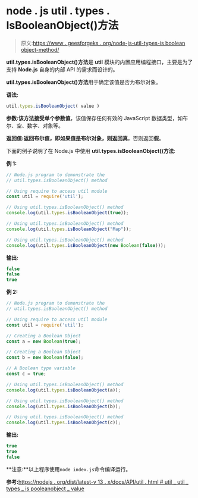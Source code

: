 # node . js util . types . IsBooleanObject()方法

> 原文:[https://www . geesforgeks . org/node-js-util-types-is boolean object-method/](https://www.geeksforgeeks.org/node-js-util-types-isbooleanobject-method/)

**util.types.isBooleanObject()方法**是 **util** 模块的内置应用编程接口，主要是为了支持 **Node.js** 自身的内部 API 的需求而设计的。

**util.types.isBooleanObject()方法**用于确定该值是否为布尔对象。

**语法:**

```js
util.types.isBooleanObject( value )
```

**参数:**该方法接受单个参数**值**，该值保存任何有效的 JavaScript 数据类型，如布尔、空、数字、对象等。

**返回值:**返回布尔值，即如果值是布尔对象，则返回**真**，否则返回**假**。

下面的例子说明了在 Node.js 中使用 **util.types.isBooleanObject()方法**:

**例 1:**

```js
// Node.js program to demonstrate the 
// util.types.isBooleanObject() method 

// Using require to access util module 
const util = require('util');

// Using util.types.isBooleanObject() method
console.log(util.types.isBooleanObject(true));

// Using util.types.isBooleanObject() method
console.log(util.types.isBooleanObject("Map"));

// Using util.types.isBooleanObject() method
console.log(util.types.isBooleanObject(new Boolean(false)));
```

**输出:**

```js
false
false
true

```

**例 2:**

```js
// Node.js program to demonstrate the 
// util.types.isBooleanObject() method 

// Using require to access util module 
const util = require('util');

// Creating a Boolean Object
const a = new Boolean(true);

// Creating a Boolean Object
const b = new Boolean(false);

// A Boolean type variable
const c = true;

// Using util.types.isBooleanObject() method
console.log(util.types.isBooleanObject(a));

// Using util.types.isBooleanObject() method
console.log(util.types.isBooleanObject(b));

// Using util.types.isBooleanObject() method
console.log(util.types.isBooleanObject(c));
```

**输出:**

```js
true
true
false

```

**注意:**以上程序使用`node index.js`命令编译运行。

**参考:**[https://nodejs . org/dist/latest-v 13 . x/docs/API/util . html # util _ util _ types _ is pooleanobject _ value](https://nodejs.org/dist/latest-v13.x/docs/api/util.html#util_util_types_isbooleanobject_value)